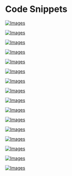 # Code Snippets

[![Images](images/vol1_f0166-01.jpg)](vol1_ch07.md#f0166-01a)

[![Images](images/vol1_f0166-02.jpg)](vol1_ch07.md#f0166-02a)

[![Images](images/vol1_f0167-01.jpg)](vol1_ch07.md#f0167-01a)

[![Images](images/vol1_f0168-01.jpg)](vol1_ch07.md#f0168-01a)

[![Images](images/vol1_f0169-01.jpg)](vol1_ch07.md#f0169-01a)

[![Images](images/vol1_f0170-01.jpg)](vol1_ch07.md#f0170-01a)

[![Images](images/vol1_f0171-01.jpg)](vol1_ch07.md#f0171-01a)

[![Images](images/vol1_f0171-02.jpg)](vol1_ch07.md#f0171-02a)

[![Images](images/vol1_f0172-01.jpg)](vol1_ch07.md#f0172-01a)

[![Images](images/vol1_f0173-01.jpg)](vol1_ch07.md#f0173-01a)

[![Images](images/vol1_f0173-02.jpg)](vol1_ch07.md#f0173-02a)

[![Images](images/vol1_f0174-01.jpg)](vol1_ch07.md#f0174-01a)

[![Images](images/vol1_f0174-02.jpg)](vol1_ch07.md#f0174-02a)

[![Images](images/vol1_f0175-01.jpg)](vol1_ch07.md#f0175-01a)

[![Images](images/vol1_f0175-02.jpg)](vol1_ch07.md#f0175-02a)

[![Images](images/vol1_f0179-01.jpg)](vol1_ch07.md#f0179-01a)